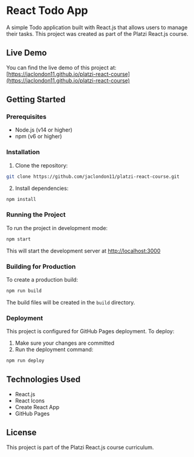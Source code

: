 # React Todo App

A simple Todo application built with React.js that allows users to manage their tasks. This project was created as part of the Platzi React.js course.

## Live Demo

You can find the live demo of this project at: [https://jaclondon11.github.io/platzi-react-course](https://jaclondon11.github.io/platzi-react-course)

## Getting Started

### Prerequisites
- Node.js (v14 or higher)
- npm (v6 or higher)

### Installation

1. Clone the repository:
```bash
git clone https://github.com/jaclondon11/platzi-react-course.git
```

2. Install dependencies:
```bash
npm install
```

### Running the Project

To run the project in development mode:
```bash
npm start
```
This will start the development server at [http://localhost:3000](http://localhost:3000)

### Building for Production

To create a production build:
```bash
npm run build
```
The build files will be created in the `build` directory.

### Deployment

This project is configured for GitHub Pages deployment. To deploy:

1. Make sure your changes are committed
2. Run the deployment command:
```bash
npm run deploy
```

## Technologies Used
- React.js
- React Icons
- Create React App
- GitHub Pages

## License
This project is part of the Platzi React.js course curriculum.
